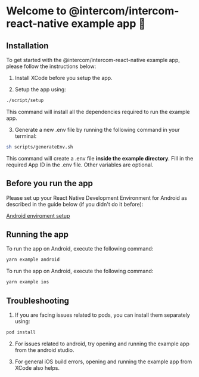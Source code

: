 # Welcome to @intercom/intercom-react-native example app 👋

## Installation

To get started with the @intercom/intercom-react-native example app, please follow the instructions below:

1. Install XCode before you setup the app.

2. Setup the app using:
```sh
./script/setup
```
This command will install all the dependencies required to run the example app.

3. Generate a new .env file by running the following command in your terminal:
```sh
sh scripts/generateEnv.sh
```
This command will create a .env file <b>inside the example directory</b>.
Fill in the required App ID in the .env file. Other variables are optional.

## Before you run the app

Please set up your React Native Development Environment for Android as described in the guide below (if you didn't do it before):

[Android enviroment setup](https://reactnative.dev/docs/set-up-your-environment?platform=android)

## Running the app

To run the app on Android, execute the following command:

```sh
yarn example android
```

To run the app on Android, execute the following command:

```sh
yarn example ios
```

## Troubleshooting

1. If you are facing issues related to pods, you can install them separately using:
```sh
pod install
```

2. For issues related to android, try opening and running the example app from the android studio.

3. For general iOS build errors, opening and running the example app from XCode also helps.
